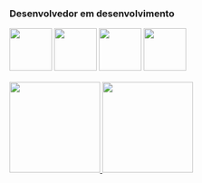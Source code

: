 ### Desenvolvedor em desenvolvimento
<div style="display: inline_block">
<img src="https://cdn.jsdelivr.net/gh/devicons/devicon/icons/html5/html5-original-wordmark.svg" width="75px"/>
<img src="https://cdn.jsdelivr.net/gh/devicons/devicon/icons/css3/css3-original-wordmark.svg" width="75px"/>
<img src="https://cdn.jsdelivr.net/gh/devicons/devicon/icons/javascript/javascript-original.svg" width="75px"/>
<img src="https://cdn.jsdelivr.net/gh/devicons/devicon/icons/c/c-plain.svg" width="75px"/>
</div> 
<br>
<div>
<a href="https://github.com/seu-usuário-aqui">
<img height="160em" src="https://github-readme-stats.vercel.app/api/top-langs/?username=sobreirav&layout=compact&langs_count=7&theme=chartreuse-dark"/>
<img height="160em" src="https://github-readme-stats.vercel.app/api?username=sobreirav&show_icons=true&theme=chartreuse-dark&include_all_commits=true&count_private=true"/>
</div>
<br>
  
<!--
**SobreiraV/sobreirav** is a ✨ _special_ ✨ repository because its `README.md` (this file) appears on your GitHub profile.

Here are some ideas to get you started:

- 🔭 I’m currently working on ...
- 🌱 I’m currently learning ...
- 👯 I’m looking to collaborate on ...
- 🤔 I’m looking for help with ...
- 💬 Ask me about ...
- 📫 How to reach me: ...
- 😄 Pronouns: ...
- ⚡ Fun fact: ...
-->
